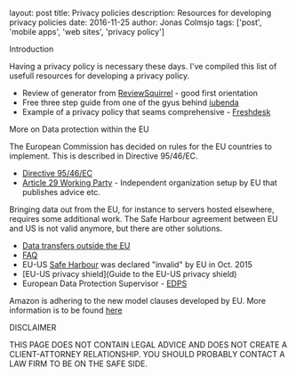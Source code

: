 layout: post
title: Privacy policies
description: Resources for developing privacy policies
date: 2016-11-25
author: Jonas Colmsjo
tags: ['post', 'mobile apps', 'web sites', 'privacy policy']


Introduction

Having a privacy policy is necessary these days. I've compiled this list of usefull
resources for developing a privacy policy.

* Review of generator from [ReviewSquirrel](https://reviewsquirrel.com/best-privacy-policy-generators/) - good first orientation
* Free three step guide from one of the gyus behind [iubenda](https://s2imon.github.io/pp4pp/)
* Example of a privacy policy that seams comprehensive - [Freshdesk](https://freshdesk.com/privacy)


More on Data protection within the EU

The European Commission has decided on rules for the EU countries to implement.
This is described in Directive 95/46/EC.

* [Directive 95/46/EC](http://eur-lex.europa.eu/legal-content/EN/TXT/?qid=1442330397711&uri=CELEX:31995L0046)
* [Article 29 Working Party](http://ec.europa.eu/newsroom/just/item-detail.cfm?item_id=50083) - Independent organization setup by EU that publishes advice etc.

Bringing data out from the EU, for instance to servers hosted elsewhere, requires
some additional work. The Safe Harbour agreement between EU and US is not valid anymore,
but there are other solutions.

* [Data transfers outside the EU](http://ec.europa.eu/justice/data-protection/international-transfers/index_en.htm)
* [FAQ](http://ec.europa.eu/justice/policies/privacy/docs/international_transfers_faq/international_transfers_faq.pdf)
* EU-US [Safe Harbour](http://2016.export.gov/safeharbor/eu/) was declared "invalid" by EU in Oct. 2015
* [EU-US privacy shield](Guide to the EU-US privacy shield)
* European Data Protection Supervisor - [EDPS](https://secure.edps.europa.eu/EDPSWEB/edps/cache/offonce/EDPS/Dataprotection)

Amazon is adhering to the new model clauses developed by EU. More information
is to be found [here](https://aws.amazon.com/compliance/eu-data-protection/)


DISCLAIMER

THIS PAGE DOES NOT CONTAIN LEGAL ADVICE AND DOES NOT CREATE A CLIENT-ATTORNEY RELATIONSHIP.
YOU SHOULD PROBABLY CONTACT A LAW FIRM TO BE ON THE SAFE SIDE.
